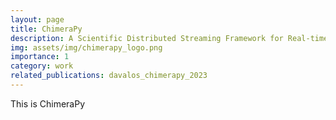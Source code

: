 ```yaml
---
layout: page
title: ChimeraPy
description: A Scientific Distributed Streaming Framework for Real-time Multimodal Data Retrieval and Processing
img: assets/img/chimerapy_logo.png
importance: 1
category: work
related_publications: davalos_chimerapy_2023
---
```


This is ChimeraPy
